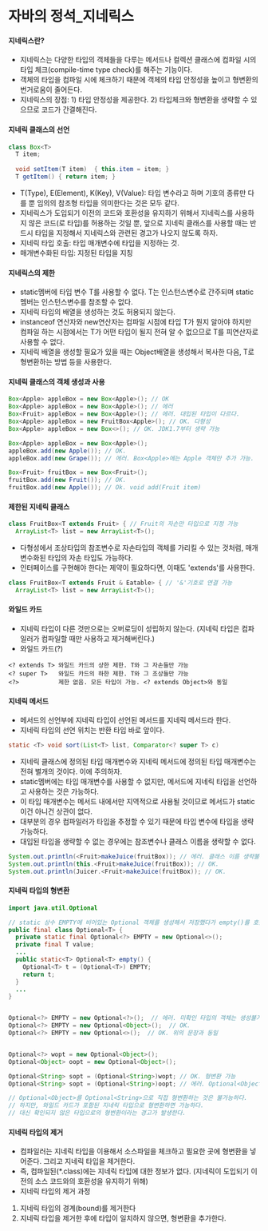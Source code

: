 # 자바의 정석_지네릭스

#### 지네릭스란?
* 지네릭스는 다양한 타입의 객체들을 다루는 메서드나 컬렉션 클래스에 컴파일 시의 타입 체크(compile-time type check)를 해주는 기능이다.
* 객체의 타입을 컴파일 시에 체크하기 때문에 객체의 타입 안정성을 높이고 형변환의 번거로움이 줄어든다.
* 지네릭스의 장점: 1) 타입 안정성을 제공한다. 2) 타입체크와 형변환을 생략할 수 있으므로 코드가 간결해진다.

#### 지네릭 클래스의 선언
```java
class Box<T>
  T item;
  
  void setItem(T item)  { this.item = item; }
  T getItem() { return item; }
```
* T(Type), E(Element), K(Key), V(Value): 타입 변수라고 하며 기호의 종류만 다를 뿐 임의의 참조형 타입을 의미한다는 것은 모두 같다.
* 지네릭스가 도입되기 이전의 코드와 호환성을 유지하기 위해서 지네릭스를 사용하지 않은 코드(로 타입)를 허용하는 것일 뿐, 앞으로 지네릭 클래스를 사용할 때는 반드시 타입을 지정해서 지네릭스와 관련된 경고가 나오지 않도록 하자.
* 지네릭 타입 호출: 타입 매개변수에 타입을 지정하는 것.
* 매개변수화된 타입: 지정된 타입을 지칭

#### 지네릭스의 제한
* static멤버에 타입 변수 T를 사용할 수 없다. T는 인스턴스변수로 간주되며 static멤버는 인스턴스변수를 참조할 수 없다.
* 지네릭 타입의 배열을 생성하는 것도 허용되지 않는다.
* instanceof 연산자와 new연산자는 컴파일 시점에 타입 T가 뭔지 알아야 하지만 컴파일 하는 시점에서는 T가 어떤 타입이 될지 전혀 알 수 없으므로 T를 피연산자로 사용할 수 없다.
* 지네릭 배열을 생성할 필요가 있을 때는 Object배열을 생성해서 복사한 다음, T로 형변환하는 방법 등을 사용한다.

#### 지네릭 클래스의 객체 생성과 사용
```java
Box<Apple> appleBox = new Box<Apple>(); // OK
Box<Apple> appleBox = new Box<Apple>(); // 에러
Box<Fruit> appleBox = new Box<Apple>(); // 에러. 대입된 타입이 다르다.
Box<Apple> appleBox = new FruitBox<Apple>(); // OK. 다형성
Box<Apple> appleBox = new Box<>(); // OK. JDK1.7부터 생략 가능

Box<Apple> appleBox = new Box<Apple>();
appleBox.add(new Apple()); // OK.
appleBox.add(new Grape()); // 에러. Box<Apple>에는 Apple 객체만 추가 가능.

Box<Fruit> fruitBox = new Box<Fruit>();
fruitBox.add(new Fruit()); // OK.
fruitBox.add(new Apple()); // Ok. void add(Fruit item)
```

#### 제한된 지네릭 클래스
```java
class FruitBox<T extends Fruit> { // Fruit의 자손만 타입으로 지정 가능
  ArrayList<T> list = new ArrayList<T>();
```
* 다형성에서 조상타입의 참조변수로 자손타입의 객체를 가리킬 수 있는 것처럼, 매개변수화된 타입의 자손 타입도 가능하다.
* 인터페이스를 구현해야 한다는 제약이 필요하다면, 이때도 'extends'를 사용한다.
```java
class FruitBox<T extends Fruit & Eatable> { // '&'기호로 연결 가능
  ArrayList<T> list = new ArrayList<T>();
```

#### 와일드 카드
* 지네릭 타입이 다른 것만으로는 오버로딩이 성립하지 않는다. (지네릭 타입은 컴파일러가 컴파일할 때만 사용하고 제거해버린다.)
* 와일드 카드(?)
```
<? extends T> 와일드 카드의 상한 제한. T와 그 자손들만 가능
<? super T>   와일드 카드의 하한 제한. T와 그 조상들만 가능
<?>           제한 없음. 모든 타입이 가능. <? extends Object>와 동일
```

#### 지네릭 메서드
* 메서드의 선언부에 지네릭 타입이 선언된 메서드를 지네릭 메서드라 한다.
* 지네릭 타입의 선언 위치는 반환 타입 바로 앞이다.
```java
static <T> void sort(List<T> list, Comparator<? super T> c)
```
* 지네릭 클래스에 정의된 타입 매개변수와 지네릭 메서드에 정의된 타입 매개변수는 전혀 별개의 것이다. 이에 주의하자.
* static멤버에는 타입 매개변수를 사용할 수 없지만, 메서드에 지네릭 타입을 선언하고 사용하는 것은 가능하다.
* 이 타입 매개변수는 메서드 내에서만 지역적으로 사용될 것이므로 메서드가 static이건 아니건 상관이 없다.
* 대부분의 경우 컴파일러가 타입을 추정할 수 있기 때문에 타입 변수에 타입을 생략 가능하다.
* 대입된 타입을 생략할 수 없는 경우에는 참조변수나 클래스 이름을 생략할 수 없다.
```java
System.out.println(<Fruit>makeJuice(fruitBox)); // 에러. 클래스 이름 생략불가
System.out.println(this.<Fruit>makeJuice(fruitBox)); // OK.
System.out.println(Juicer.<Fruit>makeJuice(fruitBox)); // OK.
```

#### 지네릭 타입의 형변환
```java
import java.util.Optional

// static 상수 EMPTY에 비어있는 Optional 객체를 생성해서 저장했다가 empty()를 호출하면 EMPTY를 형변환해서 반환한다.
public final class Optional<T> {
  private static final Optional<?> EMPTY = new Optional<>();
  private final T value;
  ...
  public static<T> Optional<T> empty() {
    Optional<T> t = (Optional<T>) EMPTY;
    return t;
  }
  ...
}


Optional<?> EMPTY = new Optional<?>();  // 에러. 미확인 타입의 객체는 생성불가
Optional<?> EMPTY = new Optional<Object>();  // OK.
Optional<?> EMPTY = new Optional<>();  // OK. 위의 문장과 동일


Optional<?> wopt = new Optional<Object>();
Optional<Object> oopt = new Optional<Object>();

Optional<String> sopt = (Optional<String>)wopt; // OK. 형변환 가능
Optional<String> sopt = (Optional<String>)oopt; // 에러. Optional<Object>는 Optional<T>로 형변환이 불가능하다.

// Optional<Object>를 Optional<String>으로 직접 형변환하는 것은 불가능하다.
// 하지만, 와일드 카드가 포함된 지네릭 타입으로 형변환하면 가능하다.
// 대신 확인되지 않은 타입으로의 형변환이라는 경고가 발생한다.
```

#### 지네릭 타입의 제거
* 컴파일러는 지네릭 타입을 이용해서 소스파일을 체크하고 필요한 곳에 형변환을 넣어준다. 그리고 지네릭 타입을 제거한다.
* 즉, 컴파일된(*.class)에는 지네릭 타입에 대한 정보가 없다. (지네릭이 도입되기 이전의 소스 코드와의 호환성을 유지하기 위해)
* 지네릭 타입의 제거 과정
1. 지네릭 타입의 경계(bound)를 제거한다
2. 지네릭 타입을 제거한 후에 타입이 일치하지 않으면, 형변환을 추가한다.
